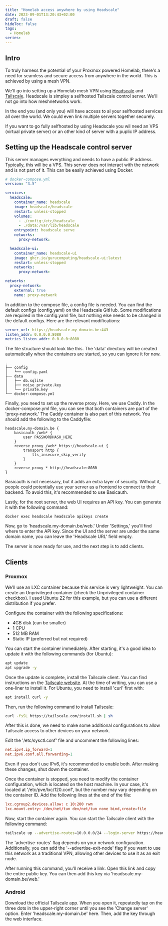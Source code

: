 ```yaml
---
title: "Homelab access anywhere by using Headscale"
date: 2023-09-01T13:20:43+02:00
draft: false
hideToc: false
tags:
  - Homelab
series:
---
```


## Intro

To truly harness the potential of your Proxmox powered Homelab, there's a need for seamless and secure access from anywhere in the world. This is achieved by using a mesh VPN.

We'll go into setting up a Homelab mesh VPN using [Headscale](https://github.com/juanfont/headscale) and [Tailscale](https://tailscale.com/). Headscale is simpley a selfhosted Tailscale control server. We'll not go into how meshnetworks work.

In the end you (and only you) will have access to al your selfhosted services all over the world. We could even link multiple servers together securely.

If you want to go fully selfhosted by using Headscale you wil need an VPS (virtual private server) or an other kind of server with a puplic IP address.

## Setting up the Headscale control server

This server manages everything and needs to have a public IP address. Typically, this will be a VPS. This server does not interact with the network and is not part of it. This can be easily achieved using Docker.

```yml
# docker-compose.yml
version: "3.5"

services:
  headscale:
    container_name: headscale
    image: headscale/headscale
    restart: unless-stopped
    volumes:
      - ./config:/etc/headscale
      - ./data:/var/lib/headscale
    entrypoint: headscale serve
    networks:
      proxy-network:

  headscale-ui:
    container_name: headscale-ui
    image: ghcr.io/gurucomputing/headscale-ui:latest
    restart: unless-stopped
    networks:
      proxy-network:

networks:
  proxy-network:
    external: true
    name: proxy-network
```

In addition to the compose file, a config file is needed. You can find the default configs (config.yaml) on the Headscale GitHub. Some modifications are required in the config.yaml file, but nothing else needs to be changed in the default configs. Here are the relevant modifications:

```yaml
server_url: https://headscale.my-domain.be:443
listen_addr: 0.0.0.0:8080
metrics_listen_addr: 0.0.0.0:8080
```

The file structure should look like this. The 'data' directory will be created automatically when the containers are started, so you can ignore it for now.

```tree
.
├── config
│   └── config.yaml
├── data
│   ├── db.sqlite
│   ├── noise_private.key
│   └── private.key
└── docker-compose.yml
```

Finally, you need to set up the reverse proxy. Here, we use Caddy. In the docker-compose.yml file, you can see that both containers are part of the 'proxy-network.' The Caddy container is also part of this network. You should add the following to the Caddyfile:

```caddy
headscale.my-domain.be {
    basicauth /web* {
        user PASSWORDHASH_HERE
    }
    reverse_proxy /web* https://headscale-ui {
        transport http {
            tls_insecure_skip_verify
        }
    }
    reverse_proxy * http://headscale:8080
}
```

Basicauth is not necessary, but it adds an extra layer of security. Without it, people could potentially use your server as a frontend to connect to their backend. To avoid this, it's recommended to use Basicauth.

Lastly, for the root server, the web UI requires an API key. You can generate it with the following command:

```shell
docker exec headscale headscale apikeys create
```

Now, go to 'headscale.my-domain.be/web.' Under 'Settings,' you'll find where to enter the API key. Since the UI and the server are under the same domain name, you can leave the 'Headscale URL' field empty.

The server is now ready for use, and the next step is to add clients.

## Clients

### Proxmox

We'll use an LXC container because this service is very lightweight. You can create an Unprivileged container (check the Unprivileged container checkbox). I used Ubuntu 22 for this example, but you can use a different distribution if you prefer.

Configure the container with the following specifications:

- 4GB disk (can be smaller)
- 1 CPU
- 512 MB RAM
- Static IP (preferred but not required)

You can start the container immediately. After starting, it's a good idea to update it with the following commands (for Ubuntu):

```sh
apt update
apt upgrade -y
```

Once the update is complete, install the Tailscale client. You can find instructions on the [Tailscale website](https://tailscale.com/download/linux). At the time of writing, you can use a one-liner to install it. For Ubuntu, you need to install 'curl' first with:

```sh
apt install curl -y
```

Then, run the following command to install Tailscale:

```sh
curl -fsSL https://tailscale.com/install.sh | sh
```

After this is done, we need to make some additional configurations to allow Tailscale access to other devices on your network.

Edit the '/etc/sysctl.conf' file and uncomment the following lines:

```conf
net.ipv4.ip_forward=1
net.ipv6.conf.all.forwarding=1
```

Even if you don't use IPv6, it's recommended to enable both. After making these changes, shut down the container.

Once the container is stopped, you need to modify the container configuration, which is located on the host machine. In your case, it's located at '/etc/pve/lxc/120.conf', but the number may vary depending on the container ID. Add the following lines at the end of the file:

```conf
lxc.cgroup2.devices.allow: c 10:200 rwm
lxc.mount.entry: /dev/net/tun dev/net/tun none bind,create=file
```

Now, start the container again. You can start the Tailscale client with the following command:

```sh
tailscale up --advertise-routes=10.0.0.0/24 --login-server https://headscale.my-domain.be
```

The 'advertise-routes' flag depends on your network configuration. Additionally, you can add the '--advertise-exit-node' flag if you want to use this network as a traditional VPN, allowing other devices to use it as an exit node.

After running this command, you'll receive a link. Open this link and copy the entire public key. You can then add this key via 'headscale.my-domain.be/web.'

### Android

Download the official Tailscale app. When you open it, repeatedly tap on the three dots in the upper-right corner until you see the 'Change server' option. Enter 'headscale.my-domain.be' here. Then, add the key through the web interface.
